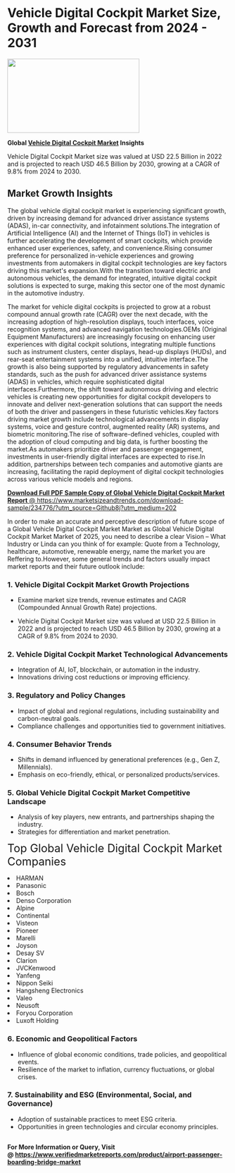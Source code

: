 <H1>Vehicle Digital Cockpit Market Size, Growth and Forecast from 2024 - 2031</H1><img class="aligncenter size-medium wp-image-584254" src="https://thirdeyenews.in/wp-content/uploads/2024/09/Global-Market-Research-300x168.jpeg" alt="" width="300" height="168" /><p><strong>Global&nbsp;<a href="https://www.marketsizeandtrends.com/download-sample/234776/?utm_source=Github8j?utm_medium=202">Vehicle Digital Cockpit Market</a> Insights</strong></p><p>Vehicle Digital Cockpit Market size was valued at USD 22.5 Billion in 2022 and is projected to reach USD 46.5 Billion by 2030, growing at a CAGR of 9.8% from 2024 to 2030.</p><p><h2>Market Growth Insights</h2> <p>The global vehicle digital cockpit market is experiencing significant growth, driven by increasing demand for advanced driver assistance systems (ADAS), in-car connectivity, and infotainment solutions.The integration of Artificial Intelligence (AI) and the Internet of Things (IoT) in vehicles is further accelerating the development of smart cockpits, which provide enhanced user experiences, safety, and convenience.Rising consumer preference for personalized in-vehicle experiences and growing investments from automakers in digital cockpit technologies are key factors driving this market's expansion.With the transition toward electric and autonomous vehicles, the demand for integrated, intuitive digital cockpit solutions is expected to surge, making this sector one of the most dynamic in the automotive industry.</p> <p><a href="#"></a></p> <p>The market for vehicle digital cockpits is projected to grow at a robust compound annual growth rate (CAGR) over the next decade, with the increasing adoption of high-resolution displays, touch interfaces, voice recognition systems, and advanced navigation technologies.OEMs (Original Equipment Manufacturers) are increasingly focusing on enhancing user experiences with digital cockpit solutions, integrating multiple functions such as instrument clusters, center displays, head-up displays (HUDs), and rear-seat entertainment systems into a unified, intuitive interface.The growth is also being supported by regulatory advancements in safety standards, such as the push for advanced driver assistance systems (ADAS) in vehicles, which require sophisticated digital interfaces.Furthermore, the shift toward autonomous driving and electric vehicles is creating new opportunities for digital cockpit developers to innovate and deliver next-generation solutions that can support the needs of both the driver and passengers in these futuristic vehicles.Key factors driving market growth include technological advancements in display systems, voice and gesture control, augmented reality (AR) systems, and biometric monitoring.The rise of software-defined vehicles, coupled with the adoption of cloud computing and big data, is further boosting the market.As automakers prioritize driver and passenger engagement, investments in user-friendly digital interfaces are expected to rise.In addition, partnerships between tech companies and automotive giants are increasing, facilitating the rapid deployment of digital cockpit technologies across various vehicle models and regions.</p> <p><a href="#"></p><p><span class=""><strong>Download Full PDF Sample Copy of Global Vehicle Digital Cockpit Market Report</strong> @ <a href="https://www.marketsizeandtrends.com/download-sample/234776/?utm_source=Github8j?utm_medium=202" target="_blank">https://www.marketsizeandtrends.com/download-sample/234776/?utm_source=Github8j?utm_medium=202</a></span></p><p>In order to make an accurate and perceptive description of future scope of a Global&nbsp;Vehicle Digital Cockpit Market Market as Global&nbsp;Vehicle Digital Cockpit Market Market of 2025, you need to describe a clear Vision &ndash; What Industry or Linda can you think of for example: Quote from a Technology, healthcare, automotive, renewable energy, name the market you are Reffering to.However, some general trends and factors usually impact market reports and their future outlook include:</p><h3>1.&nbsp;<strong>Vehicle Digital Cockpit Market Growth Projections</strong></h3><ul><li>Examine market size trends, revenue estimates and CAGR (Compounded Annual Growth Rate) projections.</li><li><p>Vehicle Digital Cockpit Market size was valued at USD 22.5 Billion in 2022 and is projected to reach USD 46.5 Billion by 2030, growing at a CAGR of 9.8% from 2024 to 2030.</p></li></ul><h3>2.&nbsp;<strong>Vehicle Digital Cockpit Market Technological Advancements</strong></h3><ul><li>Integration of AI, IoT, blockchain, or automation in the industry.</li><li>Innovations driving cost reductions or improving efficiency.</li></ul><h3>3.&nbsp;<strong>Regulatory and Policy Changes</strong></h3><ul><li>Impact of global and regional regulations, including sustainability and carbon-neutral goals.</li><li>Compliance challenges and opportunities tied to government initiatives.</li></ul><h3>4.&nbsp;<strong>Consumer Behavior Trends</strong></h3><ul><li>Shifts in demand influenced by generational preferences (e.g., Gen Z, Millennials).</li><li>Emphasis on eco-friendly, ethical, or personalized products/services.</li></ul><h3>5.&nbsp;<strong>Global Vehicle Digital Cockpit Market Competitive Landscape</strong></h3><ul><li>Analysis of key players, new entrants, and partnerships shaping the industry.</li><li>Strategies for differentiation and market penetration.</li></ul><p data-pm-slice="1 1 []"><span style="color: inherit; font-family: inherit; font-size: 25px;">Top Global Vehicle Digital Cockpit Market Companies</span></p><div class="" data-test-id=""><p><li>HARMAN</li><li> Panasonic</li><li> Bosch</li><li> Denso Corporation</li><li> Alpine</li><li> Continental</li><li> Visteon</li><li> Pioneer</li><li> Marelli</li><li> Joyson</li><li> Desay SV</li><li> Clarion</li><li> JVCKenwood</li><li> Yanfeng</li><li> Nippon Seiki</li><li> Hangsheng Electronics</li><li> Valeo</li><li> Neusoft</li><li> Foryou Corporation</li><li> Luxoft Holding</li></p></div><h3>6.&nbsp;<strong>Economic and Geopolitical Factors</strong></h3><ul><li>Influence of global economic conditions, trade policies, and geopolitical events.</li><li>Resilience of the market to inflation, currency fluctuations, or global crises.</li></ul><h3>7.&nbsp;<strong>Sustainability and ESG (Environmental, Social, and Governance)</strong></h3><ul><li>Adoption of sustainable practices to meet ESG criteria.</li><li>Opportunities in green technologies and circular economy principles.</li></ul><h2><strong style="font-size: 14px;">For More Information or Query, Visit @&nbsp;</strong><a style="background-color: #ffffff; font-size: 14px;" href="https://www.marketsizeandtrends.com/report/vehicle-digital-cockpit-market/" target="_blank">https://www.verifiedmarketreports.com/product/airport-passenger-boarding-bridge-market</a></h2>